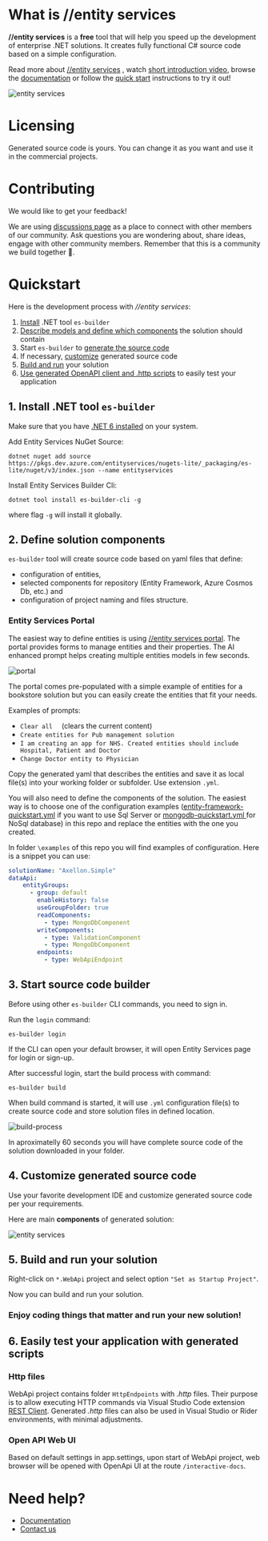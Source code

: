 # What is //entity services

**//entity services** is a **free** tool that will help you speed up the development of enterprise .NET solutions.
It creates fully functional C# source code based on a simple configuration.

Read more about [//entity services](https://entity.services/solution) , watch [short introduction video](https://youtu.be/ksIUNwSfV5g), browse the [documentation](https://docs.entity.services/overview/) or follow the [quick start](#quickstart) instructions to try it out!

![entity services](img/simple_es_process.png)

# Licensing

Generated source code is yours. You can change it as you want and use it in the commercial projects.

# Contributing

We would like to get your feedback!

We are using [discussions page](https://github.com/axlln/playground-docs/discussions) as a place to connect with other members of our community.
Ask questions you are wondering about, share ideas, engage with other community members.
Remember that this is a community we build together 💪.

# Quickstart

Here is the development process with _//entity services_:

1. [Install](#1-install-net-tool-es-builder) .NET tool `es-builder`
2. [Describe models and define which components](#2-define-solution-components) the solution should contain
3. Start `es-builder` to [generate the source code](#3-start-source-code-builder)
4. If necessary, [customize]() generated source code
5. [Build and run](#5-build-and-run-your-solution) your solution
6. [Use generated OpenAPI client and .http scripts](#6-test-your-application) to easily test your application

## 1. Install .NET tool `es-builder`

Make sure that you have [.NET 6 installed](https://docs.microsoft.com/en-us/dotnet/core/install/) on your system.

Add Entity Services NuGet Source:

```
dotnet nuget add source https://pkgs.dev.azure.com/entityservices/nugets-lite/_packaging/es-lite/nuget/v3/index.json --name entityservices 
```

Install Entity Services Builder Cli:

```
dotnet tool install es-builder-cli -g
```

where flag `-g` will install it globally.

## 2. Define solution components

`es-builder` tool will create source code based on yaml files that define:

* configuration of entities,
* selected components for repository (Entity Framework, Azure Cosmos Db, etc.) and
* configuration of project naming and files structure.

### Entity Services Portal

The easiest way to define entities is using [//entity services portal](https://portal.entity.services).  The portal provides forms to manage entities and their properties.  The AI enhanced prompt helps creating multiple entities models in few seconds.

![portal](img/portal.png)

The portal comes pre-populated with a simple example of entities for a bookstore solution but you can easily create the entities that fit your needs.

Examples of prompts:

* `Clear all  ` (clears the current content)
* `Create entities for Pub management solution`
* `I am creating an app for NHS. Created entities should include Hospital, Patient and Doctor`
* `Change Doctor entity to Physician`

Copy the generated yaml that describes the entities and save it as local file(s) into your working folder or subfolder.  Use extension `.yml`.

You will also need to define the components of the solution. The easiest way is to choose one of the configuration examples ([entity-framework-quickstart.yml](examples/3-entity-framework-quickstart.yml) if you want to use Sql Server or [mongodb-quickstart.yml ](examples/mongodb-quickstart.yml)for NoSql database) in this repo and replace the entities with the one you created.

In folder `\examples` of this repo you will find examples of configuration.  Here is a snippet you can use:

```yml
solutionName: "Axellon.Simple"
dataApi:
    entityGroups:
      - group: default
        enableHistory: false
        useGroupFolder: true
        readComponents:
          - type: MongoDbComponent
        writeComponents:
          - type: ValidationComponent
          - type: MongoDbComponent
        endpoints:
          - type: WebApiEndpoint

```

## 3. Start source code builder

Before using other `es-builder` CLI commands, you need to sign in.

Run the `login` command:

```
es-builder login
```

If the CLI can open your default browser, it will open Entity Services page for login or sign-up.

After successful login, start the build process with command:

```
es-builder build
```

When build command is started, it will use `.yml` configuration file(s) to create source code and store solution files in defined location.

![build-process](img/build.png)

In aproximatelly 60 seconds you will have complete source code of the solution downloaded in your folder.

## 4. Customize generated source code

Use your favorite development IDE and customize generated source code per your requirements.

Here are main **components** of generated solution:

![entity services](img/main-components-of-generated-solution.jpg)

## 5. Build and run your solution

Right-click on `*.WebApi` project and select option `"Set as Startup Project"`.

Now you can build and run your solution.

### Enjoy coding things that matter and run your new solution!

## 6. Easily test your application with generated scripts

### Http files

WebApi project contains folder `HttpEndpoints` with _.http_ files. Their purpose is to allow executing HTTP commands via Visual Studio Code extension [REST Client](https://marketplace.visualstudio.com/items?itemName=humao.rest-client). Generated _.http_ files can also be used in  Visual Studio or Rider environments, with minimal adjustments.

### Open API Web UI

Based on default settings in app.settings, upon start of WebApi project, web browser will be opened with OpenApi UI at the route `/interactive-docs`.

# Need help?

* [Documentation](https://docs.entity.services)
* [Contact us](https://entity.services/#contactAnchor)
